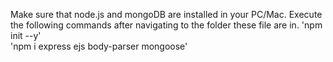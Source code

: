 Make sure that node.js and mongoDB are installed in your PC/Mac.
Execute the following commands after navigating to the folder these file are in. 
'npm init --y'    
'npm i express ejs body-parser mongoose' 
